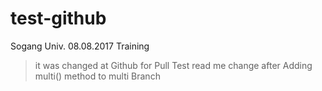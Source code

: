 # test-github
Sogang Univ. 08.08.2017 Training

> it was changed at Github
> for Pull Test
> read me change after Adding multi() method to multi Branch
